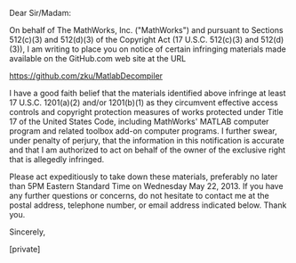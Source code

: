 Dear Sir/Madam:

On behalf of The MathWorks, Inc. ("MathWorks") and pursuant to Sections 512(c)(3) and 512(d)(3) of the Copyright Act (17 U.S.C. 512(c)(3) and 512(d)(3)), I am writing to place you on notice of certain infringing materials made available on the GitHub.com web site at the URL 

https://github.com/zku/MatlabDecompiler

I have a good faith belief that the materials identified above infringe at least 17 U.S.C. 1201(a)(2) and/or 1201(b)(1) as they circumvent effective access controls and copyright protection measures of works protected under Title 17 of the United States Code, including MathWorks' MATLAB computer program and related toolbox add-on computer programs. I further swear, under penalty of perjury, that the information in this notification is accurate and that I am authorized to act on behalf of the owner of the exclusive right that is allegedly infringed.

Please act expeditiously to take down these materials, preferably no later than 5PM Eastern Standard Time on Wednesday May 22, 2013. If you have any further questions or concerns, do not hesitate to contact me at the postal address, telephone number, or email address indicated below. Thank you.

Sincerely,

[private]
